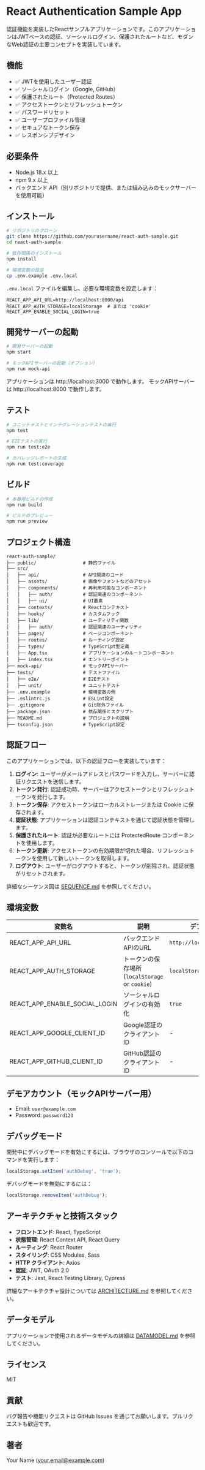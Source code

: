 # React Authentication Sample App

認証機能を実装したReactサンプルアプリケーションです。このアプリケーションはJWTベースの認証、ソーシャルログイン、保護されたルートなど、モダンなWeb認証の主要コンセプトを実装しています。

## 機能

- ✅ JWTを使用したユーザー認証
- ✅ ソーシャルログイン（Google, GitHub）
- ✅ 保護されたルート（Protected Routes）
- ✅ アクセストークンとリフレッシュトークン
- ✅ パスワードリセット
- ✅ ユーザープロファイル管理
- ✅ セキュアなトークン保存
- ✅ レスポンシブデザイン

## 必要条件

- Node.js 18.x 以上
- npm 9.x 以上
- バックエンド API（別リポジトリで提供、または組み込みのモックサーバーを使用可能）

## インストール

```bash
# リポジトリのクローン
git clone https://github.com/yourusername/react-auth-sample.git
cd react-auth-sample

# 依存関係のインストール
npm install

# 環境変数の設定
cp .env.example .env.local
```

`.env.local` ファイルを編集し、必要な環境変数を設定します：

```
REACT_APP_API_URL=http://localhost:8000/api
REACT_APP_AUTH_STORAGE=localStorage  # または 'cookie'
REACT_APP_ENABLE_SOCIAL_LOGIN=true
```

## 開発サーバーの起動

```bash
# 開発サーバーの起動
npm start

# モックAPIサーバーの起動（オプション）
npm run mock-api
```

アプリケーションは http://localhost:3000 で動作します。
モックAPIサーバーは http://localhost:8000 で動作します。

## テスト

```bash
# ユニットテストとインテグレーションテストの実行
npm test

# E2Eテストの実行
npm run test:e2e

# カバレッジレポートの生成
npm run test:coverage
```

## ビルド

```bash
# 本番用ビルドの作成
npm run build

# ビルドのプレビュー
npm run preview
```

## プロジェクト構造

```
react-auth-sample/
├── public/                 # 静的ファイル
├── src/
│   ├── api/                # API関連のコード
│   ├── assets/             # 画像やフォントなどのアセット
│   ├── components/         # 再利用可能なコンポーネント
│   │   ├── auth/           # 認証関連のコンポーネント
│   │   ├── ui/             # UI要素
│   ├── contexts/           # Reactコンテキスト
│   ├── hooks/              # カスタムフック
│   ├── lib/                # ユーティリティ関数
│   │   ├── auth/           # 認証関連のユーティリティ
│   ├── pages/              # ページコンポーネント
│   ├── routes/             # ルーティング設定
│   ├── types/              # TypeScript型定義
│   ├── App.tsx             # アプリケーションのルートコンポーネント
│   ├── index.tsx           # エントリーポイント
├── mock-api/               # モックAPIサーバー
├── tests/                  # テストファイル
│   ├── e2e/                # E2Eテスト
│   ├── unit/               # ユニットテスト
├── .env.example            # 環境変数の例
├── .eslintrc.js            # ESLint設定
├── .gitignore              # Git除外ファイル
├── package.json            # 依存関係とスクリプト
├── README.md               # プロジェクトの説明
├── tsconfig.json           # TypeScript設定
```

## 認証フロー

このアプリケーションでは、以下の認証フローを実装しています：

1. **ログイン**: ユーザーがメールアドレスとパスワードを入力し、サーバーに認証リクエストを送信します。
2. **トークン発行**: 認証成功時、サーバーはアクセストークンとリフレッシュトークンを発行します。
3. **トークン保存**: アクセストークンはローカルストレージまたは Cookie に保存されます。
4. **認証状態**: アプリケーションは認証コンテキストを通じて認証状態を管理します。
5. **保護されたルート**: 認証が必要なルートには ProtectedRoute コンポーネントを使用します。
6. **トークン更新**: アクセストークンの有効期限が切れた場合、リフレッシュトークンを使用して新しいトークンを取得します。
7. **ログアウト**: ユーザーがログアウトすると、トークンが削除され、認証状態がリセットされます。

詳細なシーケンス図は [SEQUENCE.md](./SEQUENCE.md) を参照してください。

## 環境変数

| 変数名 | 説明 | デフォルト値 |
|---|---|---|
| REACT_APP_API_URL | バックエンドAPIのURL | `http://localhost:8000/api` |
| REACT_APP_AUTH_STORAGE | トークンの保存場所 (`localStorage` or `cookie`) | `localStorage` |
| REACT_APP_ENABLE_SOCIAL_LOGIN | ソーシャルログインの有効化 | `true` |
| REACT_APP_GOOGLE_CLIENT_ID | Google認証のクライアントID | - |
| REACT_APP_GITHUB_CLIENT_ID | GitHub認証のクライアントID | - |

## デモアカウント（モックAPIサーバー用）

- Email: `user@example.com`
- Password: `password123`

## デバッグモード

開発中にデバッグモードを有効にするには、ブラウザのコンソールで以下のコマンドを実行します：

```javascript
localStorage.setItem('authDebug', 'true');
```

デバッグモードを無効にするには：

```javascript
localStorage.removeItem('authDebug');
```

## アーキテクチャと技術スタック

- **フロントエンド**: React, TypeScript
- **状態管理**: React Context API, React Query
- **ルーティング**: React Router
- **スタイリング**: CSS Modules, Sass
- **HTTP クライアント**: Axios
- **認証**: JWT, OAuth 2.0
- **テスト**: Jest, React Testing Library, Cypress

詳細なアーキテクチャ設計については [ARCHITECTURE.md](./ARCHITECTURE.md) を参照してください。

## データモデル

アプリケーションで使用されるデータモデルの詳細は [DATAMODEL.md](./DATAMODEL.md) を参照してください。

## ライセンス

MIT

## 貢献

バグ報告や機能リクエストは GitHub Issues を通じてお願いします。プルリクエストも歓迎です。

## 著者

Your Name (your.email@example.com)
